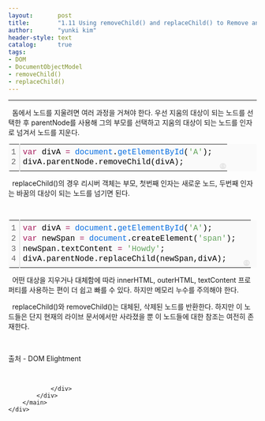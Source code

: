 ```yaml
---
layout:       post
title:        "1.11 Using removeChild() and replaceChild() to Remove and Replace Nodes"
author:       "yunki kim"
header-style: text
catalog:      true
tags: 
- DOM
- DocumentObjectModel
- removeChild()
- replaceChild()
---
```


<head></head>
<body id="tt-body-page" class="">
<div id="wrap" class="wrap-right">
    <div id="container">
        <main class="main ">
            <div class="area-main">
                <div class="area-view">
                    <div class="article-header"></div>
                    <hr>
                    <div class="article-view">
                        <div class="contents_style">
                            <p data-ke-size="size16">&nbsp; 돔에서 노드를 지울려면 여러 과정을 거쳐야 한다. 우선 지움의 대상이 되는 노드를 선택한 후 parentNode를 사용해 그의 부모를 선택하고 지움의 대상이 되는 노드를 인자로 넘겨서 노드를 지운다.</p>
<div class="colorscripter-code" style="color: #010101; font-family: Consolas, 'Liberation Mono', Menlo, Courier, monospace !important; position: relative !important; overflow: auto;">
<table class="colorscripter-code-table" style="margin: 0; padding: 0; border: none; background-color: #fafafa; border-radius: 4px;" cellspacing="0" cellpadding="0" data-ke-align="alignLeft">
<tbody>
<tr>
<td style="padding: 6px; border-right: 2px solid #e5e5e5;">
<div style="margin: 0; padding: 0; word-break: normal; text-align: right; color: #666; font-family: Consolas, 'Liberation Mono', Menlo, Courier, monospace !important; line-height: 130%;">
<div style="line-height: 130%;">1</div>
<div style="line-height: 130%;">2</div>
</div>
</td>
<td style="padding: 6px 0; text-align: left;">
<div style="margin: 0; padding: 0; color: #010101; font-family: Consolas, 'Liberation Mono', Menlo, Courier, monospace !important; line-height: 130%;">
<div style="padding: 0 6px; white-space: pre; line-height: 130%;"><span style="color: #a71d5d;">var</span>&nbsp;divA&nbsp;<span style="color: #ff3399;"></span><span style="color: #a71d5d;">=</span>&nbsp;<span style="color: #066de2;">document</span>.<span style="color: #066de2;">getElementById</span>(<span style="color: #63a35c;">'A'</span>);&nbsp;</div>
<div style="padding: 0 6px; white-space: pre; line-height: 130%;">divA.parentNode.removeChild(divA);</div>
</div>
</td>
<td style="vertical-align: bottom; padding: 0 2px 4px 0;"><a style="text-decoration: none; color: white;" href="http://colorscripter.com/info#e" target="_blank" rel="noopener"><span style="font-size: 9px; word-break: normal; background-color: #e5e5e5; color: white; border-radius: 10px; padding: 1px;">cs</span></a></td>
</tr>
</tbody>
</table>
</div>
<p data-ke-size="size16">&nbsp; replaceChild()의 경우 리시버 객체는 부모, 첫번째 인자는 새로운 노드, 두번째 인자는 바꿈의 대상이 되는 노드를 넘기면 된다.</p>
<p data-ke-size="size16">&nbsp;</p>
<div class="colorscripter-code" style="color: #010101; font-family: Consolas, 'Liberation Mono', Menlo, Courier, monospace !important; position: relative !important; overflow: auto;">
<table class="colorscripter-code-table" style="margin: 0; padding: 0; border: none; background-color: #fafafa; border-radius: 4px;" cellspacing="0" cellpadding="0" data-ke-align="alignLeft">
<tbody>
<tr>
<td style="padding: 6px; border-right: 2px solid #e5e5e5;">
<div style="margin: 0; padding: 0; word-break: normal; text-align: right; color: #666; font-family: Consolas, 'Liberation Mono', Menlo, Courier, monospace !important; line-height: 130%;">
<div style="line-height: 130%;">1</div>
<div style="line-height: 130%;">2</div>
<div style="line-height: 130%;">3</div>
<div style="line-height: 130%;">4</div>
</div>
</td>
<td style="padding: 6px 0; text-align: left;">
<div style="margin: 0; padding: 0; color: #010101; font-family: Consolas, 'Liberation Mono', Menlo, Courier, monospace !important; line-height: 130%;">
<div style="padding: 0 6px; white-space: pre; line-height: 130%;"><span style="color: #a71d5d;">var</span>&nbsp;divA&nbsp;<span style="color: #ff3399;"></span><span style="color: #a71d5d;">=</span>&nbsp;<span style="color: #066de2;">document</span>.<span style="color: #066de2;">getElementById</span>(<span style="color: #63a35c;">'A'</span>);</div>
<div style="padding: 0 6px; white-space: pre; line-height: 130%;"><span style="color: #a71d5d;">var</span>&nbsp;newSpan&nbsp;<span style="color: #ff3399;"></span><span style="color: #a71d5d;">=</span>&nbsp;<span style="color: #066de2;">document</span>.createElement(<span style="color: #63a35c;">'span'</span>);&nbsp;</div>
<div style="padding: 0 6px; white-space: pre; line-height: 130%;">newSpan.textContent&nbsp;<span style="color: #ff3399;"></span><span style="color: #a71d5d;">=</span>&nbsp;<span style="color: #63a35c;">'Howdy'</span>;</div>
<div style="padding: 0 6px; white-space: pre; line-height: 130%;">divA.parentNode.replaceChild(newSpan,divA);</div>
</div>
</td>
<td style="vertical-align: bottom; padding: 0 2px 4px 0;"><a style="text-decoration: none; color: white;" href="http://colorscripter.com/info#e" target="_blank" rel="noopener"><span style="font-size: 9px; word-break: normal; background-color: #e5e5e5; color: white; border-radius: 10px; padding: 1px;">cs</span></a></td>
</tr>
</tbody>
</table>
</div>
<p data-ke-size="size16">&nbsp; 어떤 대상을 지우거나 대체함에 따라 innerHTML, outerHTML, textContent 프로퍼티를 사용하는 편이 더 쉽고 빠를 수 있다. 하지만 메모리 누수를 주의해야 한다.</p>
<p data-ke-size="size16">&nbsp; replaceChild()와 removeChild()는 대체된, 삭제된 노드를 반환한다. 하지만 이 노드들은 단지 현재의 라이브 문서에서만 사라졌을 뿐 이 노드들에 대한 참조는 여전히 존재한다.</p>
<p data-ke-size="size16">&nbsp;</p>
<p data-ke-size="size16">출처 - DOM Elightment</p>
                        </div>
                        <br>
                        <div class="tags"></div>
                    </div>
                    
                </div>
            </div>
        </main>
    </div>
</div>


</body>